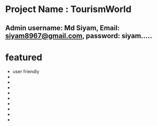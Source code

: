 # Project Name : TourismWorld

## Admin username: Md Siyam, Email: siyam8967@gmail.com, password: siyam.....

# featured
- user friendly
- 
-
-
-
-
-
-
-
-

    
